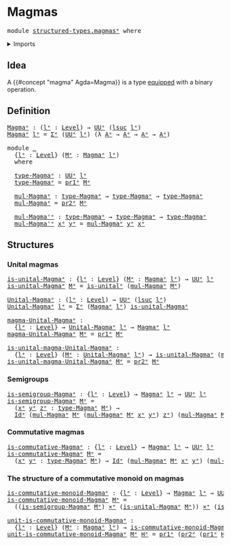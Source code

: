 # Magmas

<pre class="Agda"><a id="19" class="Keyword">module</a> <a id="26" href="structured-types.magmas%25E1%25B5%2589.html" class="Module">structured-types.magmasᵉ</a> <a id="51" class="Keyword">where</a>
</pre>
<details><summary>Imports</summary>

<pre class="Agda"><a id="107" class="Keyword">open</a> <a id="112" class="Keyword">import</a> <a id="119" href="foundation.cartesian-product-types%25E1%25B5%2589.html" class="Module">foundation.cartesian-product-typesᵉ</a>
<a id="155" class="Keyword">open</a> <a id="160" class="Keyword">import</a> <a id="167" href="foundation.dependent-pair-types%25E1%25B5%2589.html" class="Module">foundation.dependent-pair-typesᵉ</a>
<a id="200" class="Keyword">open</a> <a id="205" class="Keyword">import</a> <a id="212" href="foundation.identity-types%25E1%25B5%2589.html" class="Module">foundation.identity-typesᵉ</a>
<a id="239" class="Keyword">open</a> <a id="244" class="Keyword">import</a> <a id="251" href="foundation.unital-binary-operations%25E1%25B5%2589.html" class="Module">foundation.unital-binary-operationsᵉ</a>
<a id="288" class="Keyword">open</a> <a id="293" class="Keyword">import</a> <a id="300" href="foundation.universe-levels%25E1%25B5%2589.html" class="Module">foundation.universe-levelsᵉ</a>
</pre>
</details>

## Idea

A {{#concept "magma" Agda=Magma}} is a type [equipped](foundation.structure.md)
with a binary operation.

## Definition

<pre class="Agda"><a id="Magmaᵉ"></a><a id="483" href="structured-types.magmas%25E1%25B5%2589.html#483" class="Function">Magmaᵉ</a> <a id="490" class="Symbol">:</a> <a id="492" class="Symbol">(</a><a id="493" href="structured-types.magmas%25E1%25B5%2589.html#493" class="Bound">lᵉ</a> <a id="496" class="Symbol">:</a> <a id="498" href="Agda.Primitive.html#742" class="Postulate">Level</a><a id="503" class="Symbol">)</a> <a id="505" class="Symbol">→</a> <a id="507" href="Agda.Primitive.html#429" class="Primitive">UUᵉ</a> <a id="511" class="Symbol">(</a><a id="512" href="Agda.Primitive.html#931" class="Primitive">lsuc</a> <a id="517" href="structured-types.magmas%25E1%25B5%2589.html#493" class="Bound">lᵉ</a><a id="519" class="Symbol">)</a>
<a id="521" href="structured-types.magmas%25E1%25B5%2589.html#483" class="Function">Magmaᵉ</a> <a id="528" href="structured-types.magmas%25E1%25B5%2589.html#528" class="Bound">lᵉ</a> <a id="531" class="Symbol">=</a> <a id="533" href="foundation.dependent-pair-types%25E1%25B5%2589.html#585" class="Record">Σᵉ</a> <a id="536" class="Symbol">(</a><a id="537" href="Agda.Primitive.html#429" class="Primitive">UUᵉ</a> <a id="541" href="structured-types.magmas%25E1%25B5%2589.html#528" class="Bound">lᵉ</a><a id="543" class="Symbol">)</a> <a id="545" class="Symbol">(λ</a> <a id="548" href="structured-types.magmas%25E1%25B5%2589.html#548" class="Bound">Aᵉ</a> <a id="551" class="Symbol">→</a> <a id="553" href="structured-types.magmas%25E1%25B5%2589.html#548" class="Bound">Aᵉ</a> <a id="556" class="Symbol">→</a> <a id="558" href="structured-types.magmas%25E1%25B5%2589.html#548" class="Bound">Aᵉ</a> <a id="561" class="Symbol">→</a> <a id="563" href="structured-types.magmas%25E1%25B5%2589.html#548" class="Bound">Aᵉ</a><a id="565" class="Symbol">)</a>

<a id="568" class="Keyword">module</a> <a id="575" href="structured-types.magmas%25E1%25B5%2589.html#575" class="Module">_</a>
  <a id="579" class="Symbol">{</a><a id="580" href="structured-types.magmas%25E1%25B5%2589.html#580" class="Bound">lᵉ</a> <a id="583" class="Symbol">:</a> <a id="585" href="Agda.Primitive.html#742" class="Postulate">Level</a><a id="590" class="Symbol">}</a> <a id="592" class="Symbol">(</a><a id="593" href="structured-types.magmas%25E1%25B5%2589.html#593" class="Bound">Mᵉ</a> <a id="596" class="Symbol">:</a> <a id="598" href="structured-types.magmas%25E1%25B5%2589.html#483" class="Function">Magmaᵉ</a> <a id="605" href="structured-types.magmas%25E1%25B5%2589.html#580" class="Bound">lᵉ</a><a id="607" class="Symbol">)</a>
  <a id="611" class="Keyword">where</a>

  <a id="620" href="structured-types.magmas%25E1%25B5%2589.html#620" class="Function">type-Magmaᵉ</a> <a id="632" class="Symbol">:</a> <a id="634" href="Agda.Primitive.html#429" class="Primitive">UUᵉ</a> <a id="638" href="structured-types.magmas%25E1%25B5%2589.html#580" class="Bound">lᵉ</a>
  <a id="643" href="structured-types.magmas%25E1%25B5%2589.html#620" class="Function">type-Magmaᵉ</a> <a id="655" class="Symbol">=</a> <a id="657" href="foundation.dependent-pair-types%25E1%25B5%2589.html#697" class="Field">pr1ᵉ</a> <a id="662" href="structured-types.magmas%25E1%25B5%2589.html#593" class="Bound">Mᵉ</a>

  <a id="668" href="structured-types.magmas%25E1%25B5%2589.html#668" class="Function">mul-Magmaᵉ</a> <a id="679" class="Symbol">:</a> <a id="681" href="structured-types.magmas%25E1%25B5%2589.html#620" class="Function">type-Magmaᵉ</a> <a id="693" class="Symbol">→</a> <a id="695" href="structured-types.magmas%25E1%25B5%2589.html#620" class="Function">type-Magmaᵉ</a> <a id="707" class="Symbol">→</a> <a id="709" href="structured-types.magmas%25E1%25B5%2589.html#620" class="Function">type-Magmaᵉ</a>
  <a id="723" href="structured-types.magmas%25E1%25B5%2589.html#668" class="Function">mul-Magmaᵉ</a> <a id="734" class="Symbol">=</a> <a id="736" href="foundation.dependent-pair-types%25E1%25B5%2589.html#711" class="Field">pr2ᵉ</a> <a id="741" href="structured-types.magmas%25E1%25B5%2589.html#593" class="Bound">Mᵉ</a>

  <a id="747" href="structured-types.magmas%25E1%25B5%2589.html#747" class="Function">mul-Magma&#39;ᵉ</a> <a id="759" class="Symbol">:</a> <a id="761" href="structured-types.magmas%25E1%25B5%2589.html#620" class="Function">type-Magmaᵉ</a> <a id="773" class="Symbol">→</a> <a id="775" href="structured-types.magmas%25E1%25B5%2589.html#620" class="Function">type-Magmaᵉ</a> <a id="787" class="Symbol">→</a> <a id="789" href="structured-types.magmas%25E1%25B5%2589.html#620" class="Function">type-Magmaᵉ</a>
  <a id="803" href="structured-types.magmas%25E1%25B5%2589.html#747" class="Function">mul-Magma&#39;ᵉ</a> <a id="815" href="structured-types.magmas%25E1%25B5%2589.html#815" class="Bound">xᵉ</a> <a id="818" href="structured-types.magmas%25E1%25B5%2589.html#818" class="Bound">yᵉ</a> <a id="821" class="Symbol">=</a> <a id="823" href="structured-types.magmas%25E1%25B5%2589.html#668" class="Function">mul-Magmaᵉ</a> <a id="834" href="structured-types.magmas%25E1%25B5%2589.html#818" class="Bound">yᵉ</a> <a id="837" href="structured-types.magmas%25E1%25B5%2589.html#815" class="Bound">xᵉ</a>
</pre>
## Structures

### Unital magmas

<pre class="Agda"><a id="is-unital-Magmaᵉ"></a><a id="887" href="structured-types.magmas%25E1%25B5%2589.html#887" class="Function">is-unital-Magmaᵉ</a> <a id="904" class="Symbol">:</a> <a id="906" class="Symbol">{</a><a id="907" href="structured-types.magmas%25E1%25B5%2589.html#907" class="Bound">lᵉ</a> <a id="910" class="Symbol">:</a> <a id="912" href="Agda.Primitive.html#742" class="Postulate">Level</a><a id="917" class="Symbol">}</a> <a id="919" class="Symbol">(</a><a id="920" href="structured-types.magmas%25E1%25B5%2589.html#920" class="Bound">Mᵉ</a> <a id="923" class="Symbol">:</a> <a id="925" href="structured-types.magmas%25E1%25B5%2589.html#483" class="Function">Magmaᵉ</a> <a id="932" href="structured-types.magmas%25E1%25B5%2589.html#907" class="Bound">lᵉ</a><a id="934" class="Symbol">)</a> <a id="936" class="Symbol">→</a> <a id="938" href="Agda.Primitive.html#429" class="Primitive">UUᵉ</a> <a id="942" href="structured-types.magmas%25E1%25B5%2589.html#907" class="Bound">lᵉ</a>
<a id="945" href="structured-types.magmas%25E1%25B5%2589.html#887" class="Function">is-unital-Magmaᵉ</a> <a id="962" href="structured-types.magmas%25E1%25B5%2589.html#962" class="Bound">Mᵉ</a> <a id="965" class="Symbol">=</a> <a id="967" href="foundation.unital-binary-operations%25E1%25B5%2589.html#1485" class="Function">is-unitalᵉ</a> <a id="978" class="Symbol">(</a><a id="979" href="structured-types.magmas%25E1%25B5%2589.html#668" class="Function">mul-Magmaᵉ</a> <a id="990" href="structured-types.magmas%25E1%25B5%2589.html#962" class="Bound">Mᵉ</a><a id="992" class="Symbol">)</a>

<a id="Unital-Magmaᵉ"></a><a id="995" href="structured-types.magmas%25E1%25B5%2589.html#995" class="Function">Unital-Magmaᵉ</a> <a id="1009" class="Symbol">:</a> <a id="1011" class="Symbol">(</a><a id="1012" href="structured-types.magmas%25E1%25B5%2589.html#1012" class="Bound">lᵉ</a> <a id="1015" class="Symbol">:</a> <a id="1017" href="Agda.Primitive.html#742" class="Postulate">Level</a><a id="1022" class="Symbol">)</a> <a id="1024" class="Symbol">→</a> <a id="1026" href="Agda.Primitive.html#429" class="Primitive">UUᵉ</a> <a id="1030" class="Symbol">(</a><a id="1031" href="Agda.Primitive.html#931" class="Primitive">lsuc</a> <a id="1036" href="structured-types.magmas%25E1%25B5%2589.html#1012" class="Bound">lᵉ</a><a id="1038" class="Symbol">)</a>
<a id="1040" href="structured-types.magmas%25E1%25B5%2589.html#995" class="Function">Unital-Magmaᵉ</a> <a id="1054" href="structured-types.magmas%25E1%25B5%2589.html#1054" class="Bound">lᵉ</a> <a id="1057" class="Symbol">=</a> <a id="1059" href="foundation.dependent-pair-types%25E1%25B5%2589.html#585" class="Record">Σᵉ</a> <a id="1062" class="Symbol">(</a><a id="1063" href="structured-types.magmas%25E1%25B5%2589.html#483" class="Function">Magmaᵉ</a> <a id="1070" href="structured-types.magmas%25E1%25B5%2589.html#1054" class="Bound">lᵉ</a><a id="1072" class="Symbol">)</a> <a id="1074" href="structured-types.magmas%25E1%25B5%2589.html#887" class="Function">is-unital-Magmaᵉ</a>

<a id="magma-Unital-Magmaᵉ"></a><a id="1092" href="structured-types.magmas%25E1%25B5%2589.html#1092" class="Function">magma-Unital-Magmaᵉ</a> <a id="1112" class="Symbol">:</a>
  <a id="1116" class="Symbol">{</a><a id="1117" href="structured-types.magmas%25E1%25B5%2589.html#1117" class="Bound">lᵉ</a> <a id="1120" class="Symbol">:</a> <a id="1122" href="Agda.Primitive.html#742" class="Postulate">Level</a><a id="1127" class="Symbol">}</a> <a id="1129" class="Symbol">→</a> <a id="1131" href="structured-types.magmas%25E1%25B5%2589.html#995" class="Function">Unital-Magmaᵉ</a> <a id="1145" href="structured-types.magmas%25E1%25B5%2589.html#1117" class="Bound">lᵉ</a> <a id="1148" class="Symbol">→</a> <a id="1150" href="structured-types.magmas%25E1%25B5%2589.html#483" class="Function">Magmaᵉ</a> <a id="1157" href="structured-types.magmas%25E1%25B5%2589.html#1117" class="Bound">lᵉ</a>
<a id="1160" href="structured-types.magmas%25E1%25B5%2589.html#1092" class="Function">magma-Unital-Magmaᵉ</a> <a id="1180" href="structured-types.magmas%25E1%25B5%2589.html#1180" class="Bound">Mᵉ</a> <a id="1183" class="Symbol">=</a> <a id="1185" href="foundation.dependent-pair-types%25E1%25B5%2589.html#697" class="Field">pr1ᵉ</a> <a id="1190" href="structured-types.magmas%25E1%25B5%2589.html#1180" class="Bound">Mᵉ</a>

<a id="is-unital-magma-Unital-Magmaᵉ"></a><a id="1194" href="structured-types.magmas%25E1%25B5%2589.html#1194" class="Function">is-unital-magma-Unital-Magmaᵉ</a> <a id="1224" class="Symbol">:</a>
  <a id="1228" class="Symbol">{</a><a id="1229" href="structured-types.magmas%25E1%25B5%2589.html#1229" class="Bound">lᵉ</a> <a id="1232" class="Symbol">:</a> <a id="1234" href="Agda.Primitive.html#742" class="Postulate">Level</a><a id="1239" class="Symbol">}</a> <a id="1241" class="Symbol">(</a><a id="1242" href="structured-types.magmas%25E1%25B5%2589.html#1242" class="Bound">Mᵉ</a> <a id="1245" class="Symbol">:</a> <a id="1247" href="structured-types.magmas%25E1%25B5%2589.html#995" class="Function">Unital-Magmaᵉ</a> <a id="1261" href="structured-types.magmas%25E1%25B5%2589.html#1229" class="Bound">lᵉ</a><a id="1263" class="Symbol">)</a> <a id="1265" class="Symbol">→</a> <a id="1267" href="structured-types.magmas%25E1%25B5%2589.html#887" class="Function">is-unital-Magmaᵉ</a> <a id="1284" class="Symbol">(</a><a id="1285" href="structured-types.magmas%25E1%25B5%2589.html#1092" class="Function">magma-Unital-Magmaᵉ</a> <a id="1305" href="structured-types.magmas%25E1%25B5%2589.html#1242" class="Bound">Mᵉ</a><a id="1307" class="Symbol">)</a>
<a id="1309" href="structured-types.magmas%25E1%25B5%2589.html#1194" class="Function">is-unital-magma-Unital-Magmaᵉ</a> <a id="1339" href="structured-types.magmas%25E1%25B5%2589.html#1339" class="Bound">Mᵉ</a> <a id="1342" class="Symbol">=</a> <a id="1344" href="foundation.dependent-pair-types%25E1%25B5%2589.html#711" class="Field">pr2ᵉ</a> <a id="1349" href="structured-types.magmas%25E1%25B5%2589.html#1339" class="Bound">Mᵉ</a>
</pre>
### Semigroups

<pre class="Agda"><a id="is-semigroup-Magmaᵉ"></a><a id="1381" href="structured-types.magmas%25E1%25B5%2589.html#1381" class="Function">is-semigroup-Magmaᵉ</a> <a id="1401" class="Symbol">:</a> <a id="1403" class="Symbol">{</a><a id="1404" href="structured-types.magmas%25E1%25B5%2589.html#1404" class="Bound">lᵉ</a> <a id="1407" class="Symbol">:</a> <a id="1409" href="Agda.Primitive.html#742" class="Postulate">Level</a><a id="1414" class="Symbol">}</a> <a id="1416" class="Symbol">→</a> <a id="1418" href="structured-types.magmas%25E1%25B5%2589.html#483" class="Function">Magmaᵉ</a> <a id="1425" href="structured-types.magmas%25E1%25B5%2589.html#1404" class="Bound">lᵉ</a> <a id="1428" class="Symbol">→</a> <a id="1430" href="Agda.Primitive.html#429" class="Primitive">UUᵉ</a> <a id="1434" href="structured-types.magmas%25E1%25B5%2589.html#1404" class="Bound">lᵉ</a>
<a id="1437" href="structured-types.magmas%25E1%25B5%2589.html#1381" class="Function">is-semigroup-Magmaᵉ</a> <a id="1457" href="structured-types.magmas%25E1%25B5%2589.html#1457" class="Bound">Mᵉ</a> <a id="1460" class="Symbol">=</a>
  <a id="1464" class="Symbol">(</a><a id="1465" href="structured-types.magmas%25E1%25B5%2589.html#1465" class="Bound">xᵉ</a> <a id="1468" href="structured-types.magmas%25E1%25B5%2589.html#1468" class="Bound">yᵉ</a> <a id="1471" href="structured-types.magmas%25E1%25B5%2589.html#1471" class="Bound">zᵉ</a> <a id="1474" class="Symbol">:</a> <a id="1476" href="structured-types.magmas%25E1%25B5%2589.html#620" class="Function">type-Magmaᵉ</a> <a id="1488" href="structured-types.magmas%25E1%25B5%2589.html#1457" class="Bound">Mᵉ</a><a id="1490" class="Symbol">)</a> <a id="1492" class="Symbol">→</a>
  <a id="1496" href="foundation-core.identity-types%25E1%25B5%2589.html#2647" class="Datatype">Idᵉ</a> <a id="1500" class="Symbol">(</a><a id="1501" href="structured-types.magmas%25E1%25B5%2589.html#668" class="Function">mul-Magmaᵉ</a> <a id="1512" href="structured-types.magmas%25E1%25B5%2589.html#1457" class="Bound">Mᵉ</a> <a id="1515" class="Symbol">(</a><a id="1516" href="structured-types.magmas%25E1%25B5%2589.html#668" class="Function">mul-Magmaᵉ</a> <a id="1527" href="structured-types.magmas%25E1%25B5%2589.html#1457" class="Bound">Mᵉ</a> <a id="1530" href="structured-types.magmas%25E1%25B5%2589.html#1465" class="Bound">xᵉ</a> <a id="1533" href="structured-types.magmas%25E1%25B5%2589.html#1468" class="Bound">yᵉ</a><a id="1535" class="Symbol">)</a> <a id="1537" href="structured-types.magmas%25E1%25B5%2589.html#1471" class="Bound">zᵉ</a><a id="1539" class="Symbol">)</a> <a id="1541" class="Symbol">(</a><a id="1542" href="structured-types.magmas%25E1%25B5%2589.html#668" class="Function">mul-Magmaᵉ</a> <a id="1553" href="structured-types.magmas%25E1%25B5%2589.html#1457" class="Bound">Mᵉ</a> <a id="1556" href="structured-types.magmas%25E1%25B5%2589.html#1465" class="Bound">xᵉ</a> <a id="1559" class="Symbol">(</a><a id="1560" href="structured-types.magmas%25E1%25B5%2589.html#668" class="Function">mul-Magmaᵉ</a> <a id="1571" href="structured-types.magmas%25E1%25B5%2589.html#1457" class="Bound">Mᵉ</a> <a id="1574" href="structured-types.magmas%25E1%25B5%2589.html#1468" class="Bound">yᵉ</a> <a id="1577" href="structured-types.magmas%25E1%25B5%2589.html#1471" class="Bound">zᵉ</a><a id="1579" class="Symbol">))</a>
</pre>
### Commutative magmas

<pre class="Agda"><a id="is-commutative-Magmaᵉ"></a><a id="1619" href="structured-types.magmas%25E1%25B5%2589.html#1619" class="Function">is-commutative-Magmaᵉ</a> <a id="1641" class="Symbol">:</a> <a id="1643" class="Symbol">{</a><a id="1644" href="structured-types.magmas%25E1%25B5%2589.html#1644" class="Bound">lᵉ</a> <a id="1647" class="Symbol">:</a> <a id="1649" href="Agda.Primitive.html#742" class="Postulate">Level</a><a id="1654" class="Symbol">}</a> <a id="1656" class="Symbol">→</a> <a id="1658" href="structured-types.magmas%25E1%25B5%2589.html#483" class="Function">Magmaᵉ</a> <a id="1665" href="structured-types.magmas%25E1%25B5%2589.html#1644" class="Bound">lᵉ</a> <a id="1668" class="Symbol">→</a> <a id="1670" href="Agda.Primitive.html#429" class="Primitive">UUᵉ</a> <a id="1674" href="structured-types.magmas%25E1%25B5%2589.html#1644" class="Bound">lᵉ</a>
<a id="1677" href="structured-types.magmas%25E1%25B5%2589.html#1619" class="Function">is-commutative-Magmaᵉ</a> <a id="1699" href="structured-types.magmas%25E1%25B5%2589.html#1699" class="Bound">Mᵉ</a> <a id="1702" class="Symbol">=</a>
  <a id="1706" class="Symbol">(</a><a id="1707" href="structured-types.magmas%25E1%25B5%2589.html#1707" class="Bound">xᵉ</a> <a id="1710" href="structured-types.magmas%25E1%25B5%2589.html#1710" class="Bound">yᵉ</a> <a id="1713" class="Symbol">:</a> <a id="1715" href="structured-types.magmas%25E1%25B5%2589.html#620" class="Function">type-Magmaᵉ</a> <a id="1727" href="structured-types.magmas%25E1%25B5%2589.html#1699" class="Bound">Mᵉ</a><a id="1729" class="Symbol">)</a> <a id="1731" class="Symbol">→</a> <a id="1733" href="foundation-core.identity-types%25E1%25B5%2589.html#2647" class="Datatype">Idᵉ</a> <a id="1737" class="Symbol">(</a><a id="1738" href="structured-types.magmas%25E1%25B5%2589.html#668" class="Function">mul-Magmaᵉ</a> <a id="1749" href="structured-types.magmas%25E1%25B5%2589.html#1699" class="Bound">Mᵉ</a> <a id="1752" href="structured-types.magmas%25E1%25B5%2589.html#1707" class="Bound">xᵉ</a> <a id="1755" href="structured-types.magmas%25E1%25B5%2589.html#1710" class="Bound">yᵉ</a><a id="1757" class="Symbol">)</a> <a id="1759" class="Symbol">(</a><a id="1760" href="structured-types.magmas%25E1%25B5%2589.html#668" class="Function">mul-Magmaᵉ</a> <a id="1771" href="structured-types.magmas%25E1%25B5%2589.html#1699" class="Bound">Mᵉ</a> <a id="1774" href="structured-types.magmas%25E1%25B5%2589.html#1710" class="Bound">yᵉ</a> <a id="1777" href="structured-types.magmas%25E1%25B5%2589.html#1707" class="Bound">xᵉ</a><a id="1779" class="Symbol">)</a>
</pre>
### The structure of a commutative monoid on magmas

<pre class="Agda"><a id="is-commutative-monoid-Magmaᵉ"></a><a id="1847" href="structured-types.magmas%25E1%25B5%2589.html#1847" class="Function">is-commutative-monoid-Magmaᵉ</a> <a id="1876" class="Symbol">:</a> <a id="1878" class="Symbol">{</a><a id="1879" href="structured-types.magmas%25E1%25B5%2589.html#1879" class="Bound">lᵉ</a> <a id="1882" class="Symbol">:</a> <a id="1884" href="Agda.Primitive.html#742" class="Postulate">Level</a><a id="1889" class="Symbol">}</a> <a id="1891" class="Symbol">→</a> <a id="1893" href="structured-types.magmas%25E1%25B5%2589.html#483" class="Function">Magmaᵉ</a> <a id="1900" href="structured-types.magmas%25E1%25B5%2589.html#1879" class="Bound">lᵉ</a> <a id="1903" class="Symbol">→</a> <a id="1905" href="Agda.Primitive.html#429" class="Primitive">UUᵉ</a> <a id="1909" href="structured-types.magmas%25E1%25B5%2589.html#1879" class="Bound">lᵉ</a>
<a id="1912" href="structured-types.magmas%25E1%25B5%2589.html#1847" class="Function">is-commutative-monoid-Magmaᵉ</a> <a id="1941" href="structured-types.magmas%25E1%25B5%2589.html#1941" class="Bound">Mᵉ</a> <a id="1944" class="Symbol">=</a>
  <a id="1948" class="Symbol">((</a><a id="1950" href="structured-types.magmas%25E1%25B5%2589.html#1381" class="Function">is-semigroup-Magmaᵉ</a> <a id="1970" href="structured-types.magmas%25E1%25B5%2589.html#1941" class="Bound">Mᵉ</a><a id="1972" class="Symbol">)</a> <a id="1974" href="foundation-core.cartesian-product-types%25E1%25B5%2589.html#623" class="Function Operator">×ᵉ</a> <a id="1977" class="Symbol">(</a><a id="1978" href="structured-types.magmas%25E1%25B5%2589.html#887" class="Function">is-unital-Magmaᵉ</a> <a id="1995" href="structured-types.magmas%25E1%25B5%2589.html#1941" class="Bound">Mᵉ</a><a id="1997" class="Symbol">))</a> <a id="2000" href="foundation-core.cartesian-product-types%25E1%25B5%2589.html#623" class="Function Operator">×ᵉ</a> <a id="2003" class="Symbol">(</a><a id="2004" href="structured-types.magmas%25E1%25B5%2589.html#1619" class="Function">is-commutative-Magmaᵉ</a> <a id="2026" href="structured-types.magmas%25E1%25B5%2589.html#1941" class="Bound">Mᵉ</a><a id="2028" class="Symbol">)</a>

<a id="unit-is-commutative-monoid-Magmaᵉ"></a><a id="2031" href="structured-types.magmas%25E1%25B5%2589.html#2031" class="Function">unit-is-commutative-monoid-Magmaᵉ</a> <a id="2065" class="Symbol">:</a>
  <a id="2069" class="Symbol">{</a><a id="2070" href="structured-types.magmas%25E1%25B5%2589.html#2070" class="Bound">lᵉ</a> <a id="2073" class="Symbol">:</a> <a id="2075" href="Agda.Primitive.html#742" class="Postulate">Level</a><a id="2080" class="Symbol">}</a> <a id="2082" class="Symbol">(</a><a id="2083" href="structured-types.magmas%25E1%25B5%2589.html#2083" class="Bound">Mᵉ</a> <a id="2086" class="Symbol">:</a> <a id="2088" href="structured-types.magmas%25E1%25B5%2589.html#483" class="Function">Magmaᵉ</a> <a id="2095" href="structured-types.magmas%25E1%25B5%2589.html#2070" class="Bound">lᵉ</a><a id="2097" class="Symbol">)</a> <a id="2099" class="Symbol">→</a> <a id="2101" href="structured-types.magmas%25E1%25B5%2589.html#1847" class="Function">is-commutative-monoid-Magmaᵉ</a> <a id="2130" href="structured-types.magmas%25E1%25B5%2589.html#2083" class="Bound">Mᵉ</a> <a id="2133" class="Symbol">→</a> <a id="2135" href="structured-types.magmas%25E1%25B5%2589.html#620" class="Function">type-Magmaᵉ</a> <a id="2147" href="structured-types.magmas%25E1%25B5%2589.html#2083" class="Bound">Mᵉ</a>
<a id="2150" href="structured-types.magmas%25E1%25B5%2589.html#2031" class="Function">unit-is-commutative-monoid-Magmaᵉ</a> <a id="2184" href="structured-types.magmas%25E1%25B5%2589.html#2184" class="Bound">Mᵉ</a> <a id="2187" href="structured-types.magmas%25E1%25B5%2589.html#2187" class="Bound">Hᵉ</a> <a id="2190" class="Symbol">=</a> <a id="2192" href="foundation.dependent-pair-types%25E1%25B5%2589.html#697" class="Field">pr1ᵉ</a> <a id="2197" class="Symbol">(</a><a id="2198" href="foundation.dependent-pair-types%25E1%25B5%2589.html#711" class="Field">pr2ᵉ</a> <a id="2203" class="Symbol">(</a><a id="2204" href="foundation.dependent-pair-types%25E1%25B5%2589.html#697" class="Field">pr1ᵉ</a> <a id="2209" href="structured-types.magmas%25E1%25B5%2589.html#2187" class="Bound">Hᵉ</a><a id="2211" class="Symbol">))</a>
</pre>